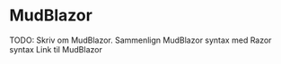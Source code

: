 # MudBlazor

TODO:
Skriv om MudBlazor.
Sammenlign MudBlazor syntax med Razor syntax
Link til MudBlazor
